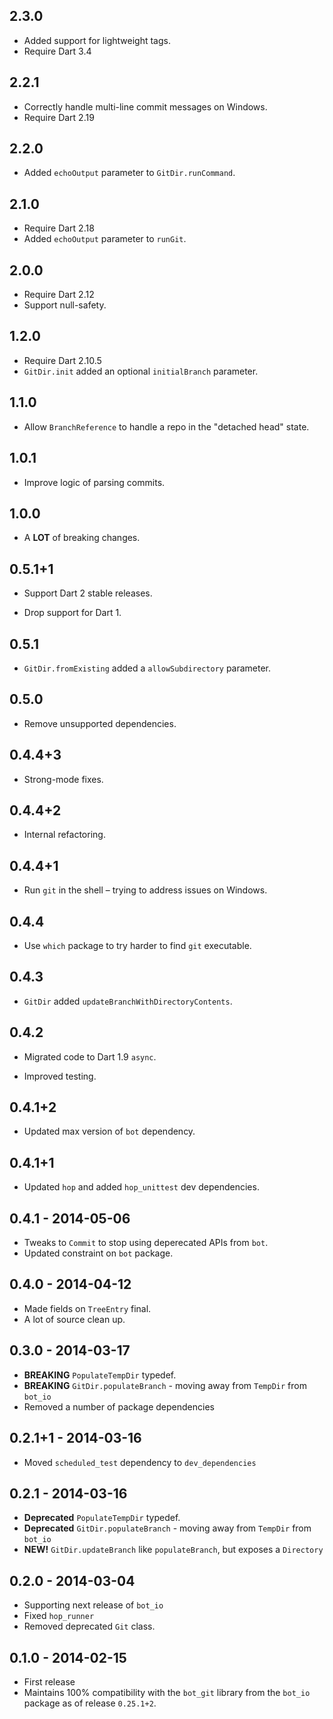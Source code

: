 ## 2.3.0

- Added support for lightweight tags.
- Require Dart 3.4

## 2.2.1

- Correctly handle multi-line commit messages on Windows.
- Require Dart 2.19

## 2.2.0

- Added `echoOutput` parameter to `GitDir.runCommand`.

## 2.1.0

- Require Dart 2.18
- Added `echoOutput` parameter to `runGit`.

## 2.0.0

- Require Dart 2.12
- Support null-safety.

## 1.2.0

- Require Dart 2.10.5
- `GitDir.init` added an optional `initialBranch` parameter.

## 1.1.0

- Allow `BranchReference` to handle a repo in the "detached head" state.

## 1.0.1

- Improve logic of parsing commits.

## 1.0.0

- A **LOT** of breaking changes.

## 0.5.1+1

* Support Dart 2 stable releases.

* Drop support for Dart 1.

## 0.5.1

* `GitDir.fromExisting` added a `allowSubdirectory` parameter.

## 0.5.0

* Remove unsupported dependencies.

## 0.4.4+3

* Strong-mode fixes.

## 0.4.4+2

* Internal refactoring.

## 0.4.4+1

* Run `git` in the shell – trying to address issues on Windows.

## 0.4.4

* Use `which` package to try harder to find `git` executable.

## 0.4.3

* `GitDir` added `updateBranchWithDirectoryContents`.

## 0.4.2

* Migrated code to Dart 1.9 `async`.

* Improved testing.

## 0.4.1+2

* Updated max version of `bot` dependency.

## 0.4.1+1

* Updated `hop` and added `hop_unittest` dev dependencies.

## 0.4.1 - 2014-05-06

 * Tweaks to `Commit` to stop using deperecated APIs from `bot`.
 * Updated constraint on `bot` package.

## 0.4.0 - 2014-04-12
 * Made fields on `TreeEntry` final.
 * A lot of source clean up.

## 0.3.0 - 2014-03-17
 * **BREAKING** `PopulateTempDir` typedef.
 * **BREAKING** `GitDir.populateBranch` - moving away from `TempDir` from `bot_io`
 * Removed a number of package dependencies

## 0.2.1+1 - 2014-03-16
 * Moved `scheduled_test` dependency to `dev_dependencies`

## 0.2.1 - 2014-03-16
 * **Deprecated** `PopulateTempDir` typedef.
 * **Deprecated** `GitDir.populateBranch` - moving away from `TempDir` from `bot_io`
 * **NEW!** `GitDir.updateBranch` like `populateBranch`, but exposes a `Directory`

## 0.2.0 - 2014-03-04
 * Supporting next release of `bot_io`
 * Fixed `hop_runner`
 * Removed deprecated `Git` class.

## 0.1.0 - 2014-02-15
 * First release
 * Maintains 100% compatibility with the `bot_git` library from the `bot_io`
   package as of release `0.25.1+2`.

